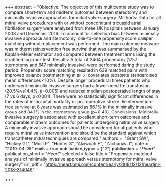 +++
abstract = "Objective: The objective of this multicentre study was to compare short-term and midterm outcomes between sternotomy and minimally invasive approaches for mitral valve surgery. Methods: Data for all mitral valve procedures with or without concomitant tricuspid atrial fibrillation surgery were analysed from three UK hospitals between January 2008 and December 2016. To account for selection bias between minimally invasive approach and sternotomy, one-to-one propensity score calliper matching without replacement was performed. The main outcome measure was midterm reintervention free survival that was summarised by the Kaplan-Meier estimator and compared between treatment arms using the stratified log-rank test. Results: A total of 2404 procedures (1757 sternotomy and 647 minimally invasive) were performed during the study period. Propensity score matching resulted in 639 matched pairs with improved balance postmatching in all 31 covariates (absolute standardised mean differences <10%). Despite longer procedural times patients who underwent minimally invasive surgery had a lower need for transfusion (20.5%vs14.4%, p=0.005) and reduced median postoperative length of stay (7 vs 6 days, p<0.001). There were no statistically significant differences in the rates of in-hospital mortality or postoperative stroke. Reintervention-free survival at 8 years was estimated as 86.1% in the minimally invasive group and 84.1% in the sternotomy group (p=0.40). Conclusions: Minimally invasive surgery is associated with excellent short-term outcomes and comparable midterm outcomes for patients undergoing mitral valve surgery. A minimally invasive approach should be considered for all patients who require mitral valve intervention and should be the standard against which transcatheter mitral techniques are compared."
authors = ["Grant SW", "Hickey GL", "Modi P", "Hunter S", "Akowuah E", "Zacharias J"]
date = "2019-04-25"
math = true
publication_types = ["2"]
publication = "*Heart*"
publication_short = "*Heart*"
selected = false
title = "Propensity-matched analysis of minimally invasive approach versus sternotomy for mitral valve surgery"
url_pdf = "https://heart.bmj.com/content/early/2018/12/12/heartjnl-2018-314049"

+++
